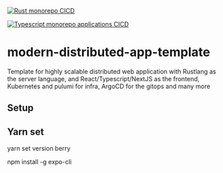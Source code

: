 [![Rust monorepo CICD](https://github.com/Oyelowo/modern-distributed-app-template/actions/workflows/rust.yml/badge.svg)](https://github.com/Oyelowo/modern-distributed-app-template/actions/workflows/rust.yml)

[![Typescript monorepo applications CICD](https://github.com/Oyelowo/modern-distributed-app-template/actions/workflows/typescript.yml/badge.svg)](https://github.com/Oyelowo/modern-distributed-app-template/actions/workflows/typescript.yml)

# modern-distributed-app-template
Template for highly scalable distributed web application with Rustlang as the server language, and React/Typescript/NextJS as the frontend, Kubernetes and pulumi for infra, ArgoCD for the gitops and many more


## Setup
## Yarn set 
 yarn set version berry  

 npm install -g expo-cli

